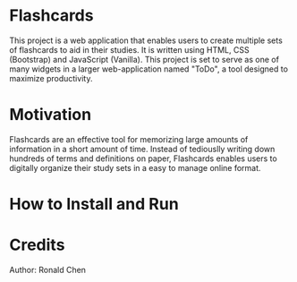 # Flashcards
This project is a web application that enables users to create multiple sets of flashcards to aid in their studies. It is written using HTML, CSS (Bootstrap) and JavaScript (Vanilla). This project is set to serve as one of many widgets in a larger web-application named "ToDo", a tool designed to maximize productivity.  

Motivation
===
Flashcards are an effective tool for memorizing large amounts of information in a short amount of time. Instead of tediouslly writing down hundreds of terms and definitions on paper, Flashcards enables users to digitally organize their study sets in a easy to manage online format. 

How to Install and Run
===


Credits
===
Author: Ronald Chen
